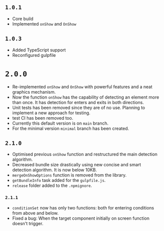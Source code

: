 ## `1.0.1`
- Core build
- Implemented `onShow` and `OnShow`

## `1.0.3`
- Added TypeScript support
- Reconfigured gulpfile

# `2.0.0`
- Re-implemented `onShow` and `OnShow` with powerful features and a neat graphics mechanism.
- Now the function `onShow` has the capability of detecting an element more than once. It has detection for enters and exits in both directions.
- Unit tests has been removed since they are of no use. Planning to implement a new approach for testing.
- test CI has been removed too.
- Currently this default version is on `main` branch.
- For the minimal version `minimal` branch has been created.

## `2.1.0`
- Optimised previous `onShow` function and restructured the main detection algorithm.
- Decreased bundle size drastically using new concise and smart detection algorithm. It is now below 10KB.
- `mergeOnShowOptions` function is removed from the library.
- `getBundleInfo` task added for the `gulpfile.js`.
- `release` folder added to the `.npmignore`.

### `2.1.1`
- `conditionSet` now has only two functions: both for entering conditions from above and below.
- Fixed a bug: When the target component initially on screen function doesn't trigger.